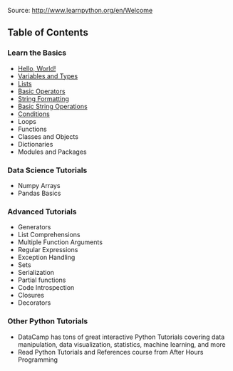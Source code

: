 Source: http://www.learnpython.org/en/Welcome

## Table of Contents
### Learn the Basics
- [Hello, World!](http://www.learnpython.org/en/Hello%2C_World%21)
- [Variables and Types](http://www.learnpython.org/en/Variables_and_Types)
- [Lists](http://www.learnpython.org/en/Lists)
- [Basic Operators](http://www.learnpython.org/en/Basic_Operators)
- [String Formatting](http://www.learnpython.org/en/String_Formatting)
- [Basic String Operations](http://www.learnpython.org/en/Basic_String_Operations)
- [Conditions](http://www.learnpython.org/en/Conditions)
- Loops
- Functions
- Classes and Objects
- Dictionaries
- Modules and Packages

### Data Science Tutorials
- Numpy Arrays
- Pandas Basics

### Advanced Tutorials
- Generators
- List Comprehensions
- Multiple Function Arguments
- Regular Expressions
- Exception Handling
- Sets
- Serialization
- Partial functions
- Code Introspection
- Closures
- Decorators

### Other Python Tutorials
- DataCamp has tons of great interactive Python Tutorials covering data manipulation, data visualization, statistics, machine learning, and more
- Read Python Tutorials and References course from After Hours Programming
